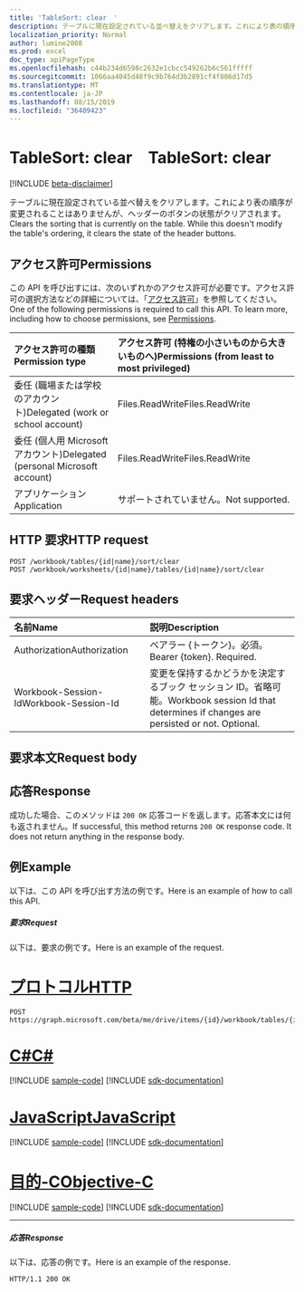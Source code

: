 ```yaml
---
title: 'TableSort: clear　'
description: テーブルに現在設定されている並べ替えをクリアします。これにより表の順序が変更されることはありませんが、ヘッダーのボタンの状態がクリアされます。
localization_priority: Normal
author: lumine2008
ms.prod: excel
doc_type: apiPageType
ms.openlocfilehash: c44b234d6598c2632e1cbcc549262b6c561fffff
ms.sourcegitcommit: 1066aa4045d48f9c9b764d3b2891cf4f806d17d5
ms.translationtype: MT
ms.contentlocale: ja-JP
ms.lasthandoff: 08/15/2019
ms.locfileid: "36409423"
---
```

# <a name="tablesort-clear"></a><span data-ttu-id="b798c-104">TableSort: clear　</span><span class="sxs-lookup"><span data-stu-id="b798c-104">TableSort: clear</span></span>

[!INCLUDE [beta-disclaimer](../../includes/beta-disclaimer.md)]

<span data-ttu-id="b798c-p102">テーブルに現在設定されている並べ替えをクリアします。これにより表の順序が変更されることはありませんが、ヘッダーのボタンの状態がクリアされます。</span><span class="sxs-lookup"><span data-stu-id="b798c-p102">Clears the sorting that is currently on the table. While this doesn't modify the table's ordering, it clears the state of the header buttons.</span></span>
## <a name="permissions"></a><span data-ttu-id="b798c-107">アクセス許可</span><span class="sxs-lookup"><span data-stu-id="b798c-107">Permissions</span></span>
<span data-ttu-id="b798c-p103">この API を呼び出すには、次のいずれかのアクセス許可が必要です。アクセス許可の選択方法などの詳細については、「[アクセス許可](/graph/permissions-reference)」を参照してください。</span><span class="sxs-lookup"><span data-stu-id="b798c-p103">One of the following permissions is required to call this API. To learn more, including how to choose permissions, see [Permissions](/graph/permissions-reference).</span></span>

|<span data-ttu-id="b798c-110">アクセス許可の種類</span><span class="sxs-lookup"><span data-stu-id="b798c-110">Permission type</span></span>      | <span data-ttu-id="b798c-111">アクセス許可 (特権の小さいものから大きいものへ)</span><span class="sxs-lookup"><span data-stu-id="b798c-111">Permissions (from least to most privileged)</span></span>              |
|:--------------------|:---------------------------------------------------------|
|<span data-ttu-id="b798c-112">委任 (職場または学校のアカウント)</span><span class="sxs-lookup"><span data-stu-id="b798c-112">Delegated (work or school account)</span></span> | <span data-ttu-id="b798c-113">Files.ReadWrite</span><span class="sxs-lookup"><span data-stu-id="b798c-113">Files.ReadWrite</span></span>    |
|<span data-ttu-id="b798c-114">委任 (個人用 Microsoft アカウント)</span><span class="sxs-lookup"><span data-stu-id="b798c-114">Delegated (personal Microsoft account)</span></span> | <span data-ttu-id="b798c-115">Files.ReadWrite</span><span class="sxs-lookup"><span data-stu-id="b798c-115">Files.ReadWrite</span></span>    |
|<span data-ttu-id="b798c-116">アプリケーション</span><span class="sxs-lookup"><span data-stu-id="b798c-116">Application</span></span> | <span data-ttu-id="b798c-117">サポートされていません。</span><span class="sxs-lookup"><span data-stu-id="b798c-117">Not supported.</span></span> |

## <a name="http-request"></a><span data-ttu-id="b798c-118">HTTP 要求</span><span class="sxs-lookup"><span data-stu-id="b798c-118">HTTP request</span></span>
<!-- { "blockType": "ignored" } -->
```http
POST /workbook/tables/{id|name}/sort/clear
POST /workbook/worksheets/{id|name}/tables/{id|name}/sort/clear

```
## <a name="request-headers"></a><span data-ttu-id="b798c-119">要求ヘッダー</span><span class="sxs-lookup"><span data-stu-id="b798c-119">Request headers</span></span>
| <span data-ttu-id="b798c-120">名前</span><span class="sxs-lookup"><span data-stu-id="b798c-120">Name</span></span>       | <span data-ttu-id="b798c-121">説明</span><span class="sxs-lookup"><span data-stu-id="b798c-121">Description</span></span>|
|:---------------|:----------|
| <span data-ttu-id="b798c-122">Authorization</span><span class="sxs-lookup"><span data-stu-id="b798c-122">Authorization</span></span>  | <span data-ttu-id="b798c-p104">ベアラー {トークン}。必須。</span><span class="sxs-lookup"><span data-stu-id="b798c-p104">Bearer {token}. Required.</span></span> |
| <span data-ttu-id="b798c-125">Workbook-Session-Id</span><span class="sxs-lookup"><span data-stu-id="b798c-125">Workbook-Session-Id</span></span>  | <span data-ttu-id="b798c-p105">変更を保持するかどうかを決定するブック セッション ID。省略可能。</span><span class="sxs-lookup"><span data-stu-id="b798c-p105">Workbook session Id that determines if changes are persisted or not. Optional.</span></span>|

## <a name="request-body"></a><span data-ttu-id="b798c-128">要求本文</span><span class="sxs-lookup"><span data-stu-id="b798c-128">Request body</span></span>

## <a name="response"></a><span data-ttu-id="b798c-129">応答</span><span class="sxs-lookup"><span data-stu-id="b798c-129">Response</span></span>

<span data-ttu-id="b798c-p106">成功した場合、このメソッドは `200 OK` 応答コードを返します。応答本文には何も返されません。</span><span class="sxs-lookup"><span data-stu-id="b798c-p106">If successful, this method returns `200 OK` response code. It does not return anything in the response body.</span></span>

## <a name="example"></a><span data-ttu-id="b798c-132">例</span><span class="sxs-lookup"><span data-stu-id="b798c-132">Example</span></span>
<span data-ttu-id="b798c-133">以下は、この API を呼び出す方法の例です。</span><span class="sxs-lookup"><span data-stu-id="b798c-133">Here is an example of how to call this API.</span></span>
##### <a name="request"></a><span data-ttu-id="b798c-134">要求</span><span class="sxs-lookup"><span data-stu-id="b798c-134">Request</span></span>
<span data-ttu-id="b798c-135">以下は、要求の例です。</span><span class="sxs-lookup"><span data-stu-id="b798c-135">Here is an example of the request.</span></span>

# <a name="httptabhttp"></a>[<span data-ttu-id="b798c-136">プロトコル</span><span class="sxs-lookup"><span data-stu-id="b798c-136">HTTP</span></span>](#tab/http)
<!-- {
  "blockType": "request",
  "name": "tablesort_clear"
}-->
```http
POST https://graph.microsoft.com/beta/me/drive/items/{id}/workbook/tables/{id|name}/sort/clear
```
# <a name="ctabcsharp"></a>[<span data-ttu-id="b798c-137">C#</span><span class="sxs-lookup"><span data-stu-id="b798c-137">C#</span></span>](#tab/csharp)
[!INCLUDE [sample-code](../includes/snippets/csharp/tablesort-clear-csharp-snippets.md)]
[!INCLUDE [sdk-documentation](../includes/snippets/snippets-sdk-documentation-link.md)]

# <a name="javascripttabjavascript"></a>[<span data-ttu-id="b798c-138">JavaScript</span><span class="sxs-lookup"><span data-stu-id="b798c-138">JavaScript</span></span>](#tab/javascript)
[!INCLUDE [sample-code](../includes/snippets/javascript/tablesort-clear-javascript-snippets.md)]
[!INCLUDE [sdk-documentation](../includes/snippets/snippets-sdk-documentation-link.md)]

# <a name="objective-ctabobjc"></a>[<span data-ttu-id="b798c-139">目的-C</span><span class="sxs-lookup"><span data-stu-id="b798c-139">Objective-C</span></span>](#tab/objc)
[!INCLUDE [sample-code](../includes/snippets/objc/tablesort-clear-objc-snippets.md)]
[!INCLUDE [sdk-documentation](../includes/snippets/snippets-sdk-documentation-link.md)]

---


##### <a name="response"></a><span data-ttu-id="b798c-140">応答</span><span class="sxs-lookup"><span data-stu-id="b798c-140">Response</span></span>
<span data-ttu-id="b798c-141">以下は、応答の例です。</span><span class="sxs-lookup"><span data-stu-id="b798c-141">Here is an example of the response.</span></span> 
<!-- {
  "blockType": "response",
  "truncated": true,
  "@odata.type": "microsoft.graph.none"
} -->
```http
HTTP/1.1 200 OK
```

<!-- uuid: 8fcb5dbc-d5aa-4681-8e31-b001d5168d79
2015-10-25 14:57:30 UTC -->
<!--
{
  "type": "#page.annotation",
  "description": "TableSort: clear",
  "keywords": "",
  "section": "documentation",
  "tocPath": "",
  "suppressions": [
  ]
}
-->
